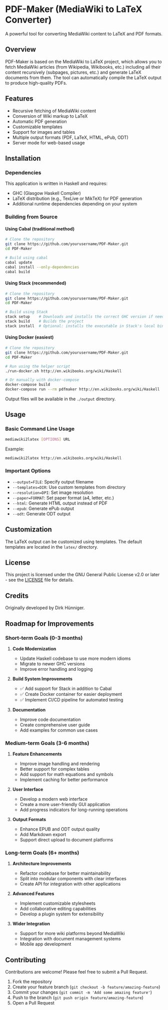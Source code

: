 # PDF-Maker (MediaWiki to LaTeX Converter)

A powerful tool for converting MediaWiki content to LaTeX and PDF formats.

## Overview

PDF-Maker is based on the MediaWiki to LaTeX project, which allows you to fetch MediaWiki articles (from Wikipedia, Wikibooks, etc.) including all their content recursively (subpages, pictures, etc.) and generate LaTeX documents from them. The tool can automatically compile the LaTeX output to produce high-quality PDFs.

## Features

- Recursive fetching of MediaWiki content
- Conversion of Wiki markup to LaTeX
- Automatic PDF generation
- Customizable templates
- Support for images and tables
- Multiple output formats (PDF, LaTeX, HTML, ePub, ODT)
- Server mode for web-based usage

## Installation

### Dependencies

This application is written in Haskell and requires:
- GHC (Glasgow Haskell Compiler)
- LaTeX distribution (e.g., TexLive or MikTeX) for PDF generation
- Additional runtime dependencies depending on your system

### Building from Source

#### Using Cabal (traditional method)

```bash
# Clone the repository
git clone https://github.com/yourusername/PDF-Maker.git
cd PDF-Maker

# Build using cabal
cabal update
cabal install --only-dependencies
cabal build
```

#### Using Stack (recommended)

```bash
# Clone the repository
git clone https://github.com/yourusername/PDF-Maker.git
cd PDF-Maker

# Build using Stack
stack setup    # Downloads and installs the correct GHC version if needed
stack build    # Builds the project
stack install  # Optional: installs the executable in Stack's local bin path
```

#### Using Docker (easiest)

```bash
# Clone the repository
git clone https://github.com/yourusername/PDF-Maker.git
cd PDF-Maker

# Run using the helper script
./run-docker.sh http://en.wikibooks.org/wiki/Haskell

# Or manually with docker-compose
docker-compose build
docker-compose run --rm pdfmaker http://en.wikibooks.org/wiki/Haskell
```

Output files will be available in the `./output` directory.

## Usage

### Basic Command Line Usage

```bash
mediawiki2latex [OPTIONS] URL
```

Example:
```bash
mediawiki2latex http://en.wikibooks.org/wiki/Haskell
```

### Important Options

- `--output=FILE`: Specify output filename
- `--templates=DIR`: Use custom templates from directory
- `--resolution=DPI`: Set image resolution
- `--paper=FORMAT`: Set paper format (a4, letter, etc.)
- `--html`: Generate HTML output instead of PDF
- `--epub`: Generate ePub output
- `--odt`: Generate ODT output

## Customization

The LaTeX output can be customized using templates. The default templates are located in the `latex/` directory.

## License

This project is licensed under the GNU General Public License v2.0 or later - see the [LICENSE](LICENSE) file for details.

## Credits

Originally developed by Dirk Hünniger.

## Roadmap for Improvements

### Short-term Goals (0-3 months)

1. **Code Modernization**
   - Update Haskell codebase to use more modern idioms
   - Migrate to newer GHC versions
   - Improve error handling and logging

2. **Build System Improvements**
   - ✅ Add support for Stack in addition to Cabal
   - ✅ Create Docker container for easier deployment
   - ✅ Implement CI/CD pipeline for automated testing

3. **Documentation**
   - Improve code documentation
   - Create comprehensive user guide
   - Add examples for common use cases

### Medium-term Goals (3-6 months)

1. **Feature Enhancements**
   - Improve image handling and rendering
   - Better support for complex tables
   - Add support for math equations and symbols
   - Implement caching for better performance

2. **User Interface**
   - Develop a modern web interface
   - Create a more user-friendly GUI application
   - Add progress indicators for long-running operations

3. **Output Formats**
   - Enhance EPUB and ODT output quality
   - Add Markdown export
   - Support direct upload to document platforms

### Long-term Goals (6+ months)

1. **Architecture Improvements**
   - Refactor codebase for better maintainability
   - Split into modular components with clear interfaces
   - Create API for integration with other applications

2. **Advanced Features**
   - Implement customizable stylesheets
   - Add collaborative editing capabilities
   - Develop a plugin system for extensibility

3. **Wider Integration**
   - Support for more wiki platforms beyond MediaWiki
   - Integration with document management systems
   - Mobile app development

## Contributing

Contributions are welcome! Please feel free to submit a Pull Request.

1. Fork the repository
2. Create your feature branch (`git checkout -b feature/amazing-feature`)
3. Commit your changes (`git commit -m 'Add some amazing feature'`)
4. Push to the branch (`git push origin feature/amazing-feature`)
5. Open a Pull Request
